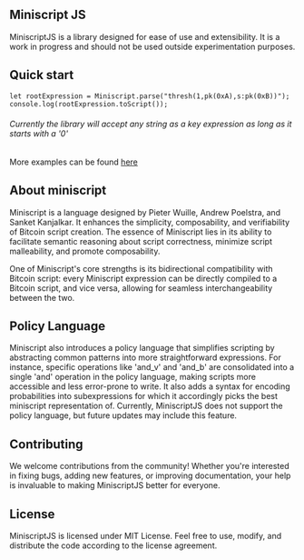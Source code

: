 ## Miniscript JS

MiniscriptJS is a library designed for ease of use and extensibility. It is a work in progress and should not be used outside experimentation purposes.

## Quick start

```
let rootExpression = Miniscript.parse("thresh(1,pk(0xA),s:pk(0xB))");
console.log(rootExpression.toScript());
```

###### Currently the library will accept any string as a key expression as long as it starts with a '0'

More examples can be found [here](/examples)

## About miniscript

Miniscript is a language designed by Pieter Wuille, Andrew Poelstra, and Sanket Kanjalkar. It enhances the simplicity, composability, and verifiability of Bitcoin script creation. The essence of Miniscript lies in its ability to facilitate semantic reasoning about script correctness, minimize script malleability, and promote composability.

One of Miniscript's core strengths is its bidirectional compatibility with Bitcoin script: every Miniscript expression can be directly compiled to a Bitcoin script, and vice versa, allowing for seamless interchangeability between the two.

## Policy Language

Miniscript also introduces a policy language that simplifies scripting by abstracting common patterns into more straightforward expressions. For instance, specific operations like 'and_v' and 'and_b' are consolidated into a single 'and' operation in the policy language, making scripts more accessible and less error-prone to write. It also adds a syntax for encoding probabilities into subexpressions for which it accordingly picks the best miniscript representation of. Currently, MiniscriptJS does not support the policy language, but future updates may include this feature.

## Contributing

We welcome contributions from the community! Whether you're interested in fixing bugs, adding new features, or improving documentation, your help is invaluable to making MiniscriptJS better for everyone.

## License

MiniscriptJS is licensed under MIT License. Feel free to use, modify, and distribute the code according to the license agreement.
